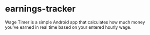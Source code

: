 # earnings-tracker
Wage Timer is a simple Android app that calculates how much money you've earned in real time based on your entered hourly wage.
